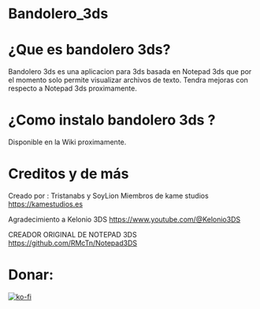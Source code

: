 # Bandolero_3ds
# ¿Que es bandolero 3ds?
Bandolero 3ds es una aplicacion para 3ds basada en Notepad 3ds que por el momento solo permite visualizar archivos de texto.
Tendra mejoras con respecto a Notepad 3ds proximamente.
# ¿Como instalo bandolero 3ds ?
Disponible en la Wiki proximamente.

# Creditos y de más 

Creado por : Tristanabs y SoyLion
Miembros de kame studios
 https://kamestudios.es

Agradecimiento a Kelonio 3DS https://www.youtube.com/@Kelonio3DS

CREADOR ORIGINAL DE NOTEPAD 3DS https://github.com/RMcTn/Notepad3DS

# Donar:
[![ko-fi](https://ko-fi.com/img/githubbutton_sm.svg)](https://ko-fi.com/T6T3I6BBF)

